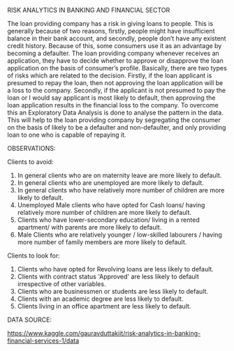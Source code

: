 RISK ANALYTICS IN BANKING AND FINANCIAL SECTOR

The loan providing company has a risk in giving loans to people. This is generally because of two reasons, firstly, people might have insufficient balance in their bank account, and secondly, people don’t have any existent credit history. Because of this, some consumers use it as an advantage by becoming a defaulter. 
The loan providing company whenever receives an application, they have to decide whether to approve or disapprove the loan application on the basis of consumer’s profile. Basically, there are two types of risks which are related to the decision. Firstly, if the loan applicant is presumed to repay the loan, then not approving the loan application will be a loss to the company. Secondly, if the applicant is not presumed to pay the loan or I would say applicant is most likely to default, then approving the loan application results in the financial loss to the company.
To overcome this an Exploratory Data Analysis is done to analyse the pattern in the data. This will help to the loan providing company by segregating the consumer on the basis of likely to be a defaulter and non-defaulter, and only providing loan to one who is capable of repaying it. 

OBSERVATIONS:

Clients to avoid:

1.	In general clients who are on maternity leave are more likely to default.
2.	In general clients who are unemployed are more likely to default.
3.	In general clients who have relatively more number of children are more likely to default.
4.	Unemployed Male clients who have opted for Cash loans/ having relatively more number of children are more likely to default.
5.	Clients who have lower-secondary education/ living in a rented apartment/ with parents are more likely to default.
6.	Male Clients who are relatively younger / low-skilled labourers / having more number of family members are more likely to default.

Clients to look for:

1.	Clients who have opted for Revolving loans are less likely to default.
2.	Clients with contract status 'Approved' are less likely to default irrespective of other variables.
3.	Clients who are businessmen or students are less likely to default.
4.	Clients with an academic degree are less likely to default.
5.	Clients living in an office apartment are less likely to default.

DATA SOURCE:

https://www.kaggle.com/gauravduttakiit/risk-analytics-in-banking-financial-services-1/data
